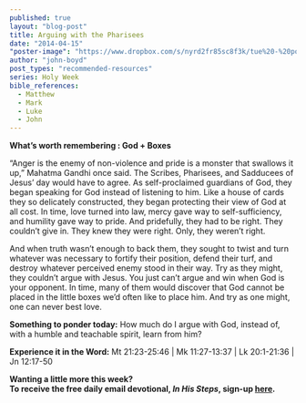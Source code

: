 ```yaml
---
published: true
layout: "blog-post"
title: Arguing with the Pharisees
date: "2014-04-15"
"poster-image": "https://www.dropbox.com/s/nyrd2fr85sc8f3k/tue%20-%20pointing.jpg"
author: "john-boyd"
post_types: "recommended-resources"
series: Holy Week
bible_references: 
  - Matthew
  - Mark
  - Luke
  - John
---
```


**What’s worth remembering : God + Boxes**

“Anger is the enemy of non-violence and pride is a monster that swallows it up,” Mahatma Gandhi once said.  The Scribes, Pharisees, and Sadducees of Jesus’ day would have to agree.  As self-proclaimed guardians of God, they began speaking for God instead of listening to him.  Like a house of cards they so delicately constructed, they began protecting their view of God at all cost.  In time, love turned into law, mercy gave way to self-sufficiency, and humility gave way to pride.  And pridefully, they had to be right.  They couldn’t give in.  They knew they were right.  Only, they weren’t right.  

And when truth wasn’t enough to back them, they sought to twist and turn whatever was necessary to fortify their position, defend their turf, and destroy whatever perceived enemy stood in their way.  Try as they might, they couldn’t argue with Jesus.  You just can’t argue and win when God is your opponent.  In time, many of them would discover that God cannot be placed in the little boxes we’d often like to place him.  And try as one might, one can never best love.

**Something to ponder today:**
How much do I argue with God, instead of, with a humble and teachable spirit, learn from him?

**Experience it in the Word:**
Mt 21:23-25:46 | Mk 11:27-13:37 | Lk 20:1-21:36 | Jn 12:17-50

**Wanting a little more this week?  
To receive the free daily email devotional, *In His Steps*, sign-up <a href="https://interland3.donorperfect.net/weblink/weblink.aspx?name=kbm&id=39" target="_blank">here</a>.**